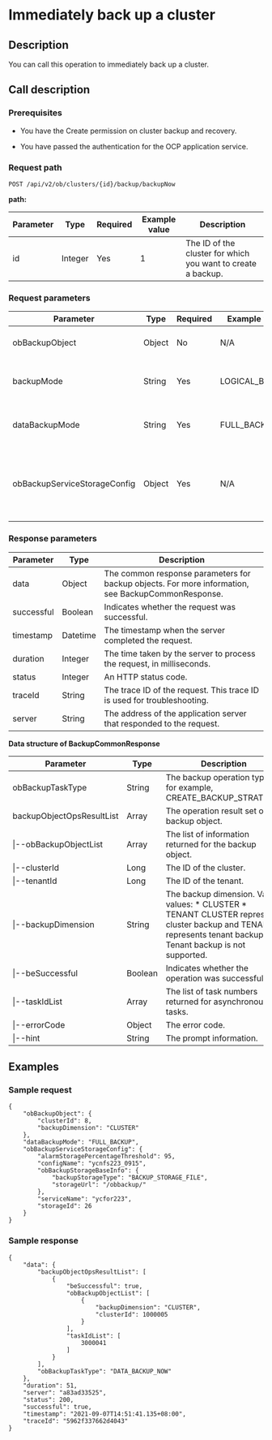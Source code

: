 Immediately back up a cluster 
==================================================



Description 
--------------------------------

You can call this operation to immediately back up a cluster.

Call description 
-------------------------------------

### Prerequisites 

* You have the Create permission on cluster backup and recovery.

  

* You have passed the authentication for the OCP application service.

  




### Request path 

`POST /api/v2/ob/clusters/{id}/backup/backupNow`

**path:** 


| Parameter |  Type   | Required | Example value |                         Description                          |
|-----------|---------|----------|---------------|--------------------------------------------------------------|
| id        | Integer | Yes      | 1             | The ID of the cluster for which you want to create a backup. |



### Request parameters 



|          Parameter           |  Type  | Required | Example value  |                                                                                        Description                                                                                         |
|------------------------------|--------|----------|----------------|--------------------------------------------------------------------------------------------------------------------------------------------------------------------------------------------|
| obBackupObject               | Object | No       | N/A            | The backup object, which will be automatically populated.                                                                                                                                  |
| backupMode                   | String | Yes      | LOGICAL_BACKUP | The backup mode.  Valid values: * LOGICAL_BACKUP   * PHYSICAL_BACKUP    |
| dataBackupMode               | String | Yes      | FULL_BACKUP    | The data backup mode. Valid values: **FULL_BACKUP** and  **INCREMENTAL_BACKUP**                                                                                            |
| obBackupServiceStorageConfig | Object | Yes      | N/A            | The storage configurations of the backup service. For more information, see the data structure in [Create a backup strategy for a cluster](../1600.backup-and-restoration-3/200.create-a-backup-policy-for-the-cluster-1.md).   |



### Response parameters 



| Parameter  |   Type   |                                            Description                                             |
|------------|----------|----------------------------------------------------------------------------------------------------|
| data       | Object   | The common response parameters for backup objects. For more information, see BackupCommonResponse. |
| successful | Boolean  | Indicates whether the request was successful.                                                      |
| timestamp  | Datetime | The timestamp when the server completed the request.                                               |
| duration   | Integer  | The time taken by the server to process the request, in milliseconds.                              |
| status     | Integer  | An HTTP status code.                                                                               |
| traceId    | String   | The trace ID of the request. This trace ID is used for troubleshooting.                            |
| server     | String   | The address of the application server that responded to the request.                               |



**Data structure of BackupCommonResponse** 


|                 Parameter                 |  Type   |                                                                                                                                                    Description                                                                                                                                                    |
|-------------------------------------------|---------|-------------------------------------------------------------------------------------------------------------------------------------------------------------------------------------------------------------------------------------------------------------------------------------------------------------------|
| obBackupTaskType          | String  | The backup operation type, for example, CREATE_BACKUP_STRATEGY.                                                                                                                                                                                                                                                   |
| backupObjectOpsResultList | Array   | The operation result set of the backup object.                                                                                                                                                                                                                                                                    |
| \|--obBackupObjectList    | Array   | The list of information returned for the backup object.                                                                                                                                                                                                                                                           |
| \|--clusterId                             | Long    | The ID of the cluster.                                                                                                                                                                                                                                                                                            |
| \|--tenantId                              | Long    | The ID of the tenant.                                                                                                                                                                                                                                                                                             |
| \|--backupDimension                       | String  | The backup dimension. Valid values:  * CLUSTER    <!-- --> * TENANT    CLUSTER represents cluster backup and TENANT represents tenant backup. Tenant backup is not supported. |
| \|--beSuccessful                          | Boolean | Indicates whether the operation was successful.                                                                                                                                                                                                                                                                   |
| \|--taskIdList                            | Array   | The list of task numbers returned for asynchronous tasks.                                                                                                                                                                                                                                                         |
| \|--errorCode                             | Object  | The error code.                                                                                                                                                                                                                                                                                                   |
| \|--hint                                  | String  | The prompt information.                                                                                                                                                                                                                                                                                           |



Examples 
-----------------------------

### Sample request 

```unknow
{
    "obBackupObject": {
        "clusterId": 8,
        "backupDimension": "CLUSTER"
    },
    "dataBackupMode": "FULL_BACKUP",
    "obBackupServiceStorageConfig": {
        "alarmStoragePercentageThreshold": 95,
        "configName": "ycnfs223_0915",
        "obBackupStorageBaseInfo": {
            "backupStorageType": "BACKUP_STORAGE_FILE",
            "storageUrl": "/obbackup/"
        },
        "serviceName": "ycfor223",
        "storageId": 26
    }
}
```



### Sample response 

```unknow
{
    "data": {
        "backupObjectOpsResultList": [
            {
                "beSuccessful": true,
                "obBackupObjectList": [
                    {
                        "backupDimension": "CLUSTER",
                        "clusterId": 1000005
                    }
                ],
                "taskIdList": [
                    3000041
                ]
            }
        ],
        "obBackupTaskType": "DATA_BACKUP_NOW"
    },
    "duration": 51,
    "server": "a83ad33525",
    "status": 200,
    "successful": true,
    "timestamp": "2021-09-07T14:51:41.135+08:00",
    "traceId": "5962f337662d4043"
}
```


